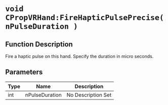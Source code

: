 # `void CPropVRHand:FireHapticPulsePrecise(nPulseDuration )`
## Function Description
Fire a haptic pulse on this hand. Specify the duration in micro seconds.
## Parameters
Type|Name|Description
--|--|--
int|nPulseDuration|No Description Set
